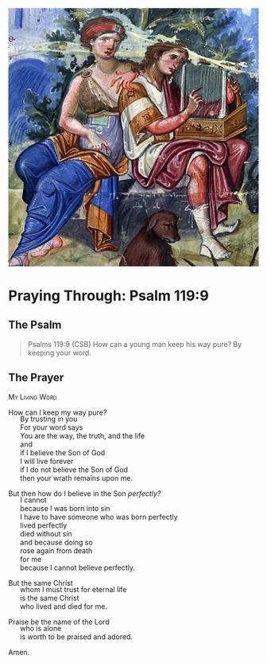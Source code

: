 <img class="intro-right" src="art-paris-psalter.jpg">

<style>
  li {list-style-type: none;}
  p + ul {
    margin-top: -18px;
}
</style>

# Praying Through: Psalm 119:9

## The Psalm

>Psalms 119:9 (CSB) How can a young man keep his way pure? By keeping your word.

## The Prayer

<div style="font-variant: small-caps;">
My Living Word
</div>

How can I keep my way pure?
* By trusting in you
* For your word says
* You are the way, the truth, and the life
* and
* if I believe the Son of God
* I will live forever
* if I do not believe the Son of God
* then your wrath remains upon me.

But then how do I believe in the Son *perfectly?*
* I cannot
* because I was born into sin
* I have to have someone who was born perfectly
* lived perfectly
* died without sin
* and because doing so
* rose again from death
* for me
* because I cannot believe perfectly.

But the same Christ
* whom I must trust for eternal life
* is the same Christ
* who lived and died for me.

Praise be the name of the Lord
* who is alone
* is worth to be praised and adored.

Amen.